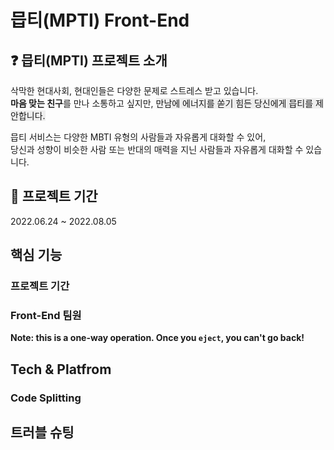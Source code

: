 # 믑티(MPTI) Front-End


## ❓ 믑티(MPTI) 프로젝트 소개

삭막한 현대사회, 현대인들은 다양한 문제로 스트레스 받고 있습니다.<br/>
**마음 맞는 친구**를 만나 소통하고 싶지만, <span style="background-color:#eee">만남에 에너지를 쏟기 힘든 당신에게 믑티를 제안합니다.</span>

믑티 서비스는 다양한 MBTI 유형의 사람들과 자유롭게 대화할 수 있어,<br/>
당신과 성향이 비슷한 사람 또는 반대의 매력을 지닌 사람들과 자유롭게 대화할 수 있습니다.

## 📅 프로젝트 기간

2022.06.24 ~ 2022.08.05

## 핵심 기능

### 프로젝트 기간


### Front-End 팀원

**Note: this is a one-way operation. Once you `eject`, you can't go back!**


## Tech & Platfrom


### Code Splitting

## 트러블 슈팅

